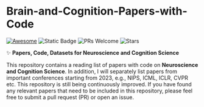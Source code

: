 # Brain-and-Cognition-Papers-with-Code

[![Awesome](https://awesome.re/badge.svg)](https://awesome.re) 
![Static Badge](https://img.shields.io/badge/papers_with_code-orange)
![PRs Welcome](https://img.shields.io/badge/PRs-Welcome-green)
![Stars](https://img.shields.io/github/stars/WangJingyao07/Brain-and-Cognition-Papers-with-Code)

✨ **Papers, Code, Datasets for Neuroscience and Cognition Science**

This repository contains a reading list of papers with code on **Neuroscience and Cognition Science**. In addition, I will separately list papers from important conferences starting from 2023, e.g., NIPS, ICML, ICLR, CVPR etc. This repository is still being continuously improved. If you have found any relevant papers that need to be included in this repository, please feel free to submit a pull request (PR) or open an issue.
